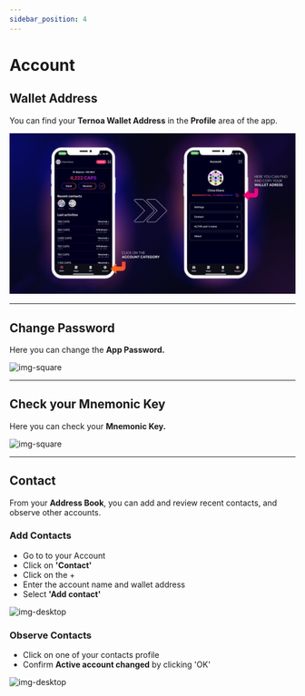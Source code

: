 ```yaml
---
sidebar_position: 4
---
```


# Account

## Wallet Address

You can find your **Ternoa Wallet Address** in the **Profile** area of the app.

![img-desktop](./wallet-address-1.png)
___
## Change Password

Here you can change the **App Password.**

![img-square](./change-password.gif)
___
## Check your Mnemonic Key

Here you can check your **Mnemonic Key.**

![img-square](./mnemonic-key.gif)
___
## Contact
From your **Address Book**, you can add and review recent contacts, and observe other accounts. 

### Add Contacts
- Go to to your Account
- Click on **'Contact'**
- Click on the + 
- Enter the account name and wallet address
- Select **'Add contact'**

![img-desktop](./contact-1.gif)

### Observe Contacts
- Click on one of your contacts profile
- Confirm **Active account changed** by clicking 'OK'

![img-desktop](./contact-2.gif)